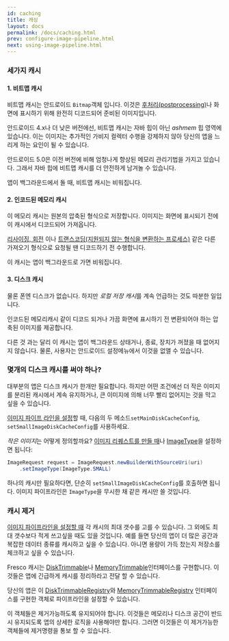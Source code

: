 ```yaml
---
id: caching
title: 캐싱
layout: docs
permalink: /docs/caching.html
prev: configure-image-pipeline.html
next: using-image-pipeline.html
---
```


###  세가지 캐시

#### 1. 비트맵 캐시

비트맵 캐시는 안드로이드 `Bitmap`객체 입니다. 이것은 [후처리(postprocessing)](modifying-image.html)나 화면에 표시하기 위해 완전히 디코드되어 준비된 이미지입니다.

안드로이드 4.x나 더 낮은 버전에선, 비트맵 캐시는 자바 힙이 아닌 *ashmem* 힙 영역에 있습니다. 이는 이미지는 추가적인 가비지 컬렉터 수행을 강제하지 않아 당신의 앱을 느리게 하는 요인이 될 수 있습니다.

안드로이드 5.0은 이전 버전에 비해 엄청나게 향상된 메모리 관리기법을 가지고 있습니다. 그래서 자바 힙에 비트맵 캐시를 더 안전하게 남겨놀 수 있습니다.

앱이 백그라운드에서 돌 때, 비트맵 캐시는 비워집니다.

#### 2. 인코드된 메모리 캐시

이 메모리 캐시는 원본의 압축된 형식으로 저장합니다. 이미지는 화면에 표시되기 전에 이 캐시에서 디코드되어 가져옵니다.

[리사이징, 회전](resizing-rotating.html) 이나 [트랜스코딩(지원되지 않는 형식을 변환하는 프로세스)](#webp) 같은 다른 가져오기 형식으로 요청될 땐 디코드하기 전 수행합니다.

이 캐시는 앱이 백그라운드로 가면 비워집니다.

#### 3. 디스크 캐시

물론 폰엔 디스크가 없습니다. 하지만 *로컬 저장 캐시*를 계속 언급하는 것도 따분한 일입니다.

인코드된 메모리캐시 같이 디코드 되거나 가끔 화면에 표시하기 전 변환되어야 하는 압축된 이미지를 제공합니다.

다른 것 과는 달리 이 캐시는 앱이 백그라운드 상태거나, 종료, 장치가 꺼졌을 때 없어지지 않습니다. 물론, 사용자는 안드로이드 설정메뉴에서 이것을 없앨 수 있습니다.

### 몇개의 디스크 캐시를 써야 하나?

대부분의 앱은 디스크 캐시가 한개만 필요합니다. 하지만 어떤 조건에선 더 작은 이미지를 분리된 캐시에서 계속 유지하거나, 큰 이미지에 의해 너무 빨리 없어지는 것을 막고 싶을 수 있습니다.

[이미지 파이프 라인을 설정](configure-image-pipeline.html)할 때, 다음의 두 메소드`setMainDiskCacheConfig`, `setSmallImageDiskCacheConfig`를 사용하세요.

*작은 이미지*는 어떻게 정의할까요? [이미지 리퀘스트를 만들 때](image-requests.html)나 [ImageType](../javadoc/reference/com/facebook/imagepipeline/request/ImageRequest.ImageType.html)을 설정하면 됩니다:

```java
ImageRequest request = ImageRequest.newBuilderWithSourceUri(uri)
    .setImageType(ImageType.SMALL)
```

하나의 캐시만 필요하다면, 단순히 `setSmallImageDiskCacheConfig`를 호출하면 됩니다. 이미지 파이프라인은 `ImageType`을 무시한 채 같은 캐시만 쓸 것입니다.

### 캐시 제거

[이미지 파이프라인을 설정할 때](configure-image-pipeline.html) 각 캐시의 최대 갯수를 고를 수 있습니다. 그 외에도 최대 갯수보다 적게 쓰고싶을 때도 있을 것입니다. 예를 들면 당신의 앱이 더 많은 공간과 복잡한 데이터 종류를 캐시하고 싶을 수 있습니다. 아니면 용량이 가득 찼는지 저장소를 체크하고 싶을 수 있습니다.

Fresco 캐시는 [DiskTrimmable](../javadoc/reference/com/facebook/common/disk/DiskTrimmable.html)나 [MemoryTrimmable](../javadoc/reference/com/facebook/common/memory/MemoryTrimmable.html)인터페이스를 구현합니다. 이것들은 앱에 긴급하게 캐시를 정리하라고 전달 할 수 있습니다.

당신의 앱은 이 [DiskTrimmableRegistry](../javadoc/reference/com/facebook/common/disk/DiskTrimmableRegistry.html)와 [MemoryTrimmableRegistry](../javadoc/reference/com/facebook/common/memory/MemoryTrimmableRegistry.html) 인터페이스를 구현한 객체로 파이프라인을 설정할 수 있습니다.

이 객체들은 제거가능하도록 유지되어야 합니다. 이것들은 메모리나 디스크 공간이 반드시 유지되도록 앱의 상세한 로직을 사용해야만 합니다. 그러면 이것들은 이 제거가능한 객체들에 제거명령을 통보 할 수 있습니다.